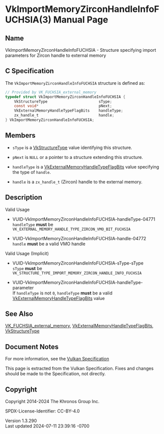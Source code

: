 # VkImportMemoryZirconHandleInfoFUCHSIA(3) Manual Page

## Name

VkImportMemoryZirconHandleInfoFUCHSIA - Structure specifying import
parameters for Zircon handle to external memory



## <a href="#_c_specification" class="anchor"></a>C Specification

The `VkImportMemoryZirconHandleInfoFUCHSIA` structure is defined as:

``` c
// Provided by VK_FUCHSIA_external_memory
typedef struct VkImportMemoryZirconHandleInfoFUCHSIA {
    VkStructureType                       sType;
    const void*                           pNext;
    VkExternalMemoryHandleTypeFlagBits    handleType;
    zx_handle_t                           handle;
} VkImportMemoryZirconHandleInfoFUCHSIA;
```

## <a href="#_members" class="anchor"></a>Members

- `sType` is a [VkStructureType](https://registry.khronos.org/vulkan/specs/1.3-extensions/man/html/VkStructureType.html) value identifying
  this structure.

- `pNext` is `NULL` or a pointer to a structure extending this
  structure.

- `handleType` is a
  [VkExternalMemoryHandleTypeFlagBits](https://registry.khronos.org/vulkan/specs/1.3-extensions/man/html/VkExternalMemoryHandleTypeFlagBits.html)
  value specifying the type of `handle`.

- `handle` is a `zx_handle_t` (Zircon) handle to the external memory.

## <a href="#_description" class="anchor"></a>Description

Valid Usage

- <a href="#VUID-VkImportMemoryZirconHandleInfoFUCHSIA-handleType-04771"
  id="VUID-VkImportMemoryZirconHandleInfoFUCHSIA-handleType-04771"></a>
  VUID-VkImportMemoryZirconHandleInfoFUCHSIA-handleType-04771  
  `handleType` **must** be
  `VK_EXTERNAL_MEMORY_HANDLE_TYPE_ZIRCON_VMO_BIT_FUCHSIA`

- <a href="#VUID-VkImportMemoryZirconHandleInfoFUCHSIA-handle-04772"
  id="VUID-VkImportMemoryZirconHandleInfoFUCHSIA-handle-04772"></a>
  VUID-VkImportMemoryZirconHandleInfoFUCHSIA-handle-04772  
  `handle` **must** be a valid VMO handle

Valid Usage (Implicit)

- <a href="#VUID-VkImportMemoryZirconHandleInfoFUCHSIA-sType-sType"
  id="VUID-VkImportMemoryZirconHandleInfoFUCHSIA-sType-sType"></a>
  VUID-VkImportMemoryZirconHandleInfoFUCHSIA-sType-sType  
  `sType` **must** be
  `VK_STRUCTURE_TYPE_IMPORT_MEMORY_ZIRCON_HANDLE_INFO_FUCHSIA`

- <a
  href="#VUID-VkImportMemoryZirconHandleInfoFUCHSIA-handleType-parameter"
  id="VUID-VkImportMemoryZirconHandleInfoFUCHSIA-handleType-parameter"></a>
  VUID-VkImportMemoryZirconHandleInfoFUCHSIA-handleType-parameter  
  If `handleType` is not `0`, `handleType` **must** be a valid
  [VkExternalMemoryHandleTypeFlagBits](https://registry.khronos.org/vulkan/specs/1.3-extensions/man/html/VkExternalMemoryHandleTypeFlagBits.html)
  value

## <a href="#_see_also" class="anchor"></a>See Also

[VK_FUCHSIA_external_memory](https://registry.khronos.org/vulkan/specs/1.3-extensions/man/html/VK_FUCHSIA_external_memory.html),
[VkExternalMemoryHandleTypeFlagBits](https://registry.khronos.org/vulkan/specs/1.3-extensions/man/html/VkExternalMemoryHandleTypeFlagBits.html),
[VkStructureType](https://registry.khronos.org/vulkan/specs/1.3-extensions/man/html/VkStructureType.html)

## <a href="#_document_notes" class="anchor"></a>Document Notes

For more information, see the <a
href="https://registry.khronos.org/vulkan/specs/1.3-extensions/html/vkspec.html#VkImportMemoryZirconHandleInfoFUCHSIA"
target="_blank" rel="noopener">Vulkan Specification</a>

This page is extracted from the Vulkan Specification. Fixes and changes
should be made to the Specification, not directly.

## <a href="#_copyright" class="anchor"></a>Copyright

Copyright 2014-2024 The Khronos Group Inc.

SPDX-License-Identifier: CC-BY-4.0

Version 1.3.290  
Last updated 2024-07-11 23:39:16 -0700
